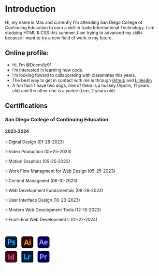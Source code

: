 # Introduction


Hi, my name is Max and currently I'm attending San Diego College of Continuing Education to earn a skill in trade Informational Technology. I am studying HTML & CSS this summer.  I am trying to advanced my skills because I want to try a new field of work in my future.

## Online profile:

-  Hi, I’m @Docmillz91
-  I’m interested in learning how code.
-  I’m looking foward to collaborating with classmates this years.
-  The best way to get in contact with me is through [Github](https://github.com/Docmillz91) and [Linkedin](www.linkedin.com/in/docmillz)
-  A fun fact: I have two dogs, one of them is a huskey (Apollo, 11 years old) and the other one is a yorkie (Lexi, 2 years old)

  ## Certifications
  ### San Diego College of Continuing Education 
  #### 2023-2024

✨Digital Design (01-28-2023)

✨Video Production (05-25-2023)

✨Motion Graphics (05-25-2023)

✨Work Flow Managment for Web Design (05-25-2023)

✨Content Managment (06-10-2023)

✨Web Development Fundamentals (08-26-2023)

✨User Interface Design (10-23-2023)

✨Modern Web Development Tools (12-10-2023)

✨Front-End Web Development II (01-27-2024)

![Uploading image.png…](Adobe-Logos.png)
  

<!---
Docmillz91/Docmillz91 is a ✨ special ✨ repository because its `README.md` (this file) appears on your GitHub profile.
You can click the Preview link to take a look at your changes.
--->
